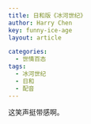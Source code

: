 ```yaml
---
title: 日和版《冰河世纪》
author: Harry Chen
key: funny-ice-age
layout: article

categories:
  - 世情百态
tags:
  - 冰河世纪
  - 日和
  - 配音
---
```


  这笑声挺带感啊。
